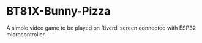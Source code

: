 # BT81X-Bunny-Pizza
A simple video game to be played on Riverdi screen connected with ESP32 microcontroller.
